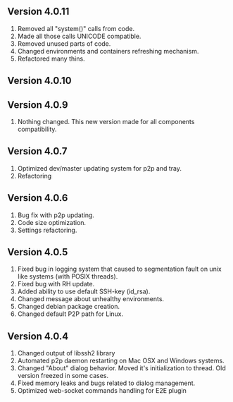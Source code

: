 ## Version 4.0.11

1. Removed all "system()" calls from code.
2. Made all those calls UNICODE compatible.
3. Removed unused parts of code.
4. Changed environments and containers refreshing mechanism.
5. Refactored many thins.

## Version 4.0.10
## Version 4.0.9

1. Nothing changed. This new version made for all components compatibility.

## Version 4.0.7

1. Optimized dev/master updating system for p2p and tray.
2. Refactoring

## Version 4.0.6

1. Bug fix with p2p updating.
2. Code size optimization.
3. Settings refactoring.

## Version 4.0.5

1. Fixed bug in logging system that caused to segmentation fault on unix like systems (with POSIX threads). 
2. Fixed bug with RH update.
3. Added ability to use default SSH-key (id_rsa).
4. Changed message about unhealthy environments. 
5. Changed debian package creation.
6. Changed default P2P path for Linux. 


## Version 4.0.4 

1. Changed output of libssh2 library
2. Automated p2p daemon restarting on Mac OSX and Windows systems.
3. Changed "About" dialog behavior. Moved it's initialization to thread. Old version freezed in some cases. 
4. Fixed memory leaks and bugs related to dialog management.
5. Optimized web-socket commands handling for E2E plugin
